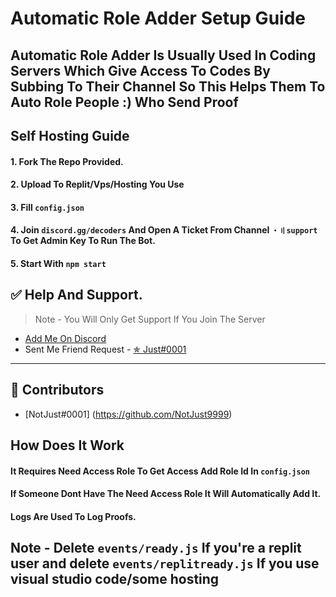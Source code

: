 # Automatic Role Adder Setup Guide

## Automatic Role Adder Is Usually Used In Coding Servers Which Give Access To Codes By Subbing To Their Channel So This Helps Them To Auto Role People :) Who Send Proof

## Self Hosting Guide

#### 1. Fork The Repo Provided.
#### 2. Upload To Replit/Vps/Hosting You Use
#### 3. Fill `config.json` 
#### 4. Join `discord.gg/decoders` And Open A Ticket From Channel `・〢support` To Get Admin Key To Run The Bot.
#### 5. Start With `npm start`

## ✅ Help And Support.
> Note - You Will Only Get Support If You Join The Server
* [Add Me On Discord](https://discord.com/user/862621966317912084)
* Sent Me Friend Request - [✯ Just#0001](https://www.youtube.com/channel/decoders1)

<hr>

## 📝 Contributors
- [NotJust#0001] (https://github.com/NotJust9999)

## How Does It Work

#### It Requires Need Access Role To Get Access Add Role Id In `config.json`
#### If Someone Dont Have The Need Access Role It Will Automatically Add It.
#### Logs Are Used To Log Proofs.

## Note - Delete `events/ready.js` If you're a replit user and delete `events/replitready.js` If you use visual studio code/some hosting
